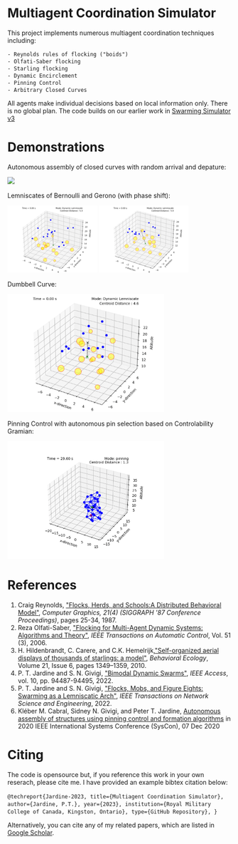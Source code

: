 # Multiagent Coordination Simulator

This project implements numerous multiagent coordination techniques including:

    - Reynolds rules of flocking ("boids")
    - Olfati-Saber flocking
    - Starling flocking
    - Dynamic Encirclement 
    - Pinning Control
    - Arbitrary Closed Curves 

All agents make individual decisions based on local information only. There is no global plan. The code builds on our earlier work in [Swarming Simulator v3](https://github.com/tjards/swarming_sim)

# Demonstrations

Autonomous assembly of closed curves with random arrival and depature: 

<p float="center">
    <img src="./Figs_visible/dance_animation3D_HD.gif" width="70%">
</p>

Lemniscates of Bernoulli and Gerono (with phase shift):

<p float="center">
    <img src="./Figs_visible/animation_15bern_w_obs.gif" width="40%">
    <img src="./Figs_visible/animation_12ger_w_obs.gif" width="40%">
</p>

Dumbbell Curve:

<p float="center">
    <img src="./Figs_visible/animation_12dum_w_obs.gif" width="70%">
</p>

Pinning Control with autonomous pin selection based on Controlability Gramian:

<p float="center">
    <img src="./Figs_visible/pinning_animation3D.gif" width="70%">
</p>


# References 

1. Craig Reynolds, ["Flocks, Herds, and Schools:A Distributed Behavioral Model"](https://www.red3d.com/cwr/papers/1987/boids.html), *Computer Graphics, 21(4) (SIGGRAPH '87 Conference Proceedings)*, pages 25-34, 1987.
2. Reza Olfati-Saber, ["Flocking for Multi-Agent Dynamic Systems: Algorithms and Theory"](https://ieeexplore.ieee.org/document/1605401), *IEEE Transactions on Automatic Control*, 
Vol. 51 (3), 2006.
3. H. Hildenbrandt, C. Carere, and C.K. Hemelrijk,["Self-organized aerial displays of thousands of starlings: a model"](https://academic.oup.com/beheco/article/21/6/1349/333856?login=false), *Behavioral Ecology*, Volume 21, Issue 6, pages 1349–1359, 2010.
4. P. T. Jardine and S. N. Givigi, ["Bimodal Dynamic Swarms"](https://ieeexplore.ieee.org/document/9857917), *IEEE Access*, vol. 10, pp. 94487-94495, 2022.
5. P. T. Jardine and S. N. Givigi, ["Flocks, Mobs, and Figure Eights: Swarming as a Lemniscatic Arch"](https://ieeexplore.ieee.org/document/9931405), *IEEE Transactions on Network Science and Engineering*, 2022.
6. Kléber M. Cabral, Sidney N. Givigi, and Peter T. Jardine, [Autonomous assembly of structures using pinning control and formation algorithms](https://ieeexplore-ieee-org.proxy.queensu.ca/document/9275901) in 2020 IEEE International Systems Conference (SysCon), 07 Dec 2020



# Citing

The code is opensource but, if you reference this work in your own reserach, please cite me. I have provided an example bibtex citation below:

`@techreport{Jardine-2023,
  title={Multiagent Coordination Simulator},
  author={Jardine, P.T.},
  year={2023},
  institution={Royal Military College of Canada, Kingston, Ontario},
  type={GitHub Repository},
}`

Alternatively, you can cite any of my related papers, which are listed in [Google Scholar](https://scholar.google.com/citations?hl=en&user=RGlv4ZUAAAAJ&view_op=list_works&sortby=pubdate).















 

